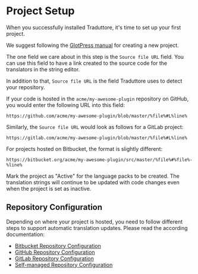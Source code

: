 # Project Setup

When you successfully installed Traduttore, it's time to set up your first project.

We suggest following the [GlotPress manual](https://glotpress.blog/the-manual/creating-a-new-project/) for creating a new project.

The one field we care about in this step is the `Source file URL` field. You can use this field to have a link created to the source code for the translators in the string editor.

In addition to that, `Source file URL` is the field Traduttore uses to detect your repository.

If your code is hosted in the `acme/my-awesome-plugin` repository on GitHub, you would enter the following URL into this field:

```
https://github.com/acme/my-awesome-plugin/blob/master/%file%#L%line%
```

Similarly, the `Source file URL` would look as follows for a GitLab project:

```
https://gitlab.com/acme/my-awesome-plugin/blob/master/%file%#L%line%
```

For projects hosted on Bitbucket, the format is slightly different:

```
https://bitbucket.org/acme/my-awesome-plugin/src/master/%file%#%file%-%line%
```

Mark the project as "Active" for the language packs to be created. The translation strings will continue to be updated with code changes even when the project is set as inactive.

## Repository Configuration

Depending on where your project is hosted, you need to follow different steps to support automatic translation updates. Please read the according documentation:

* [Bitbucket Repository Configuration](bitbucket.md)
* [GitHub Repository Configuration](github.md)
* [GitLab Repository Configuration](gitlab.md)
* [Self-managed Repository Configuration](self-managed.md)
